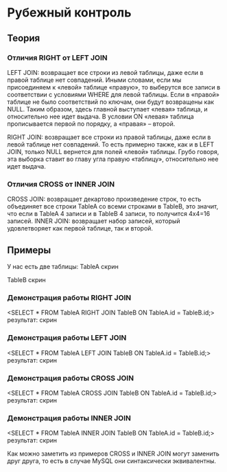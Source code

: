 # Рубежный контроль

## Теория
### Отличия RIGHT от LEFT JOIN
LEFT JOIN: возвращает все строки из левой таблицы, даже если в правой таблице нет совпадений.
Иными словами, если мы присоединяем к «левой» таблице «правую», то выберутся все записи в соответствии с условиями WHERE для левой таблицы. Если в «правой» таблице не было соответствий по ключам, они будут возвращены как NULL. Таким образом, здесь главной выступает «левая» таблица, и относительно нее идет выдача. В условии ON «левая» таблица прописывается первой по порядку, а «правая» – второй.

RIGHT JOIN: возвращает все строки из правой таблицы, даже если в левой таблице нет совпадений.
То есть примерно также, как и в LEFT JOIN, только NULL вернется для полей «левой» таблицы. Грубо говоря, эта выборка ставит во главу угла правую «таблицу», относительно нее идет выдача.

### Отличия CROSS от INNER JOIN
CROSS JOIN: возвращает декартово произведение строк, то есть объединяет все строки TableA со всеми строками в TableB, это значит, что если в TableA 4 записи и в TableB 4 записи, то получится 4х4=16 записей.
INNER JOIN: возвращает набор записей, который удовлетворяет как первой таблице, так и второй.

## Примеры
У нас есть две таблицы:
TableA
скрин

TableB
скрин

### Демонстрация работы RIGHT JOIN
<SELECT * FROM TableA RIGHT JOIN TableB ON TableA.id = TableB.id;>
результат:
скрин

### Демонстрация работы LEFT JOIN
<SELECT * FROM TableA LEFT JOIN TableB ON TableA.id = TableB.id;>
результат:
скрин

### Демонстрация работы CROSS JOIN
<SELECT * FROM TableA CROSS JOIN TableB ON TableA.id = TableB.id;>
результат:
скрин

### Демонстрация работы INNER JOIN
<SELECT * FROM TableA INNER JOIN TableB ON TableA.id = TableB.id;>
результат:
скрин

Как можно заметить из примеров CROSS и INNER JOIN могут заменить друг друга, то есть в случае MySQL они синтаксически эквивалентны.

